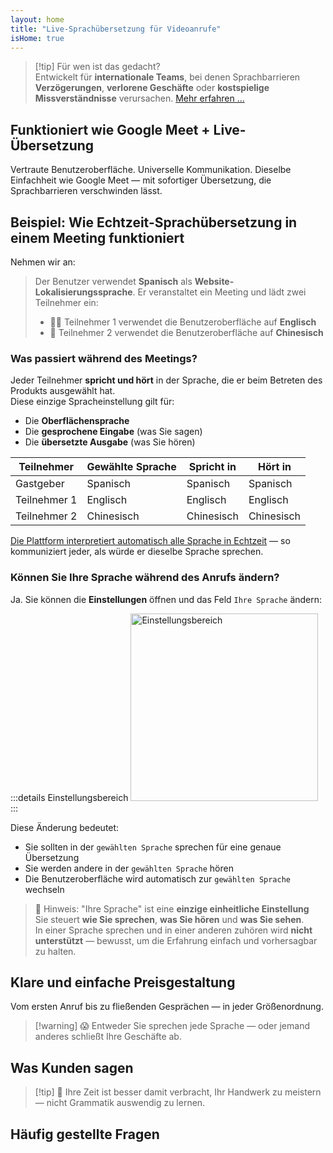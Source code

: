 ```yaml
---
layout: home
title: "Live-Sprachübersetzung für Videoanrufe"
isHome: true
---
```


<HeroSection title="Treffen Sie sich in **jeder** Sprache" :typingSpeed="10" text="Live-Sprachübersetzung in **Videoanrufen** — schnelle, klare, grenzenlose Kommunikation.">
<NavButton buttonLabel="Wie es funktioniert" buttonClass="brand" to="/#HowItWorks" />
<NavButton buttonLabel="Assistent" buttonClass="alt" to="/chat" />
</HeroSection>

<span id="1"></span>
<FeatureBlock
    :card="{
      title: 'Übersetzung ≠ Verstehen. Hier ist, was als nächstes kommt.',
      details: 'Unabhängig von der Sprache wird Ihre Stimme gehört — und verstanden — als würden Sie dieselbe Sprache sprechen.',
      items: [
        '✧ Natürlich, in [Echtzeit](./product/overview/how-it-works), und ohne Untertitel oder Verzögerung.',
        '✧ KI-gestützte Interpretation erfasst Tonfall, Absicht und branchenspezifische Terminologie.',
      ],
      link: './product/overview/what-is-intermind',
      src: {
        light: '/media-kit/animals-cartoon-3-2.png',
        dark: '/1d.png',
      },
      inversion: false,
    }"
  />

<span id="2"></span>
<FeatureBlock
    :card="{
      title: 'Der Verstand in Ihren Meetings',
      details: 'InterMind verwandelt jeden mehrsprachigen Anruf in klares, durchsuchbares Wissen.',
      items: [
        '✧ **Fragen Sie alles** — KI findet Antworten **in all Ihren Meetings**.',
        '✧ Extrahiert automatisch Aufgaben, Verantwortliche und Fristen.',
        '✧ Fasst wichtige Punkte in jeder Sprache zusammen — sofort.',
      ],
      link: './product/overview/how-it-works#🧩-deep-memory-deep-understanding',
      src: {
        light: '/2l.png',
        dark: '/2d.png',
      },
      inversion: true,
    }"
  />

<span id="3"></span>
<FeatureBlock
    :card="{
      title: 'Entwickelt für ernsthafte Meetings — nicht nur zum Reden',
      details: 'InterMind ist eine [professionelle Video-Meeting-Plattform](./product/overview/video-meeting-platform), kein leichtgewichtiges Add-on oder Plugin.',
      items: [
        '✧ 1080p-Auflösung, intelligente Geräuschunterdrückung, Terminplanung, Moderation, Bildschirmfreigabe, Aufzeichnung, Untertitelung, Teilnehmer-Chat und Kalenderintegration — alles eingebaut, **sofort einsatzbereit**.',
      ],
      link: './product/overview/video-meeting-platform',
      src: {
        light: '/3l.mp4',
        dark: '/3d.mp4',
      },
      inversion: false,
    }"
  />

<span id="4"></span>
<FeatureBlock
    :card="{
      title: 'Datenschutz, wo es darauf ankommt',
      details: 'InterMind ist für vertrauenskritische Gespräche entwickelt — wo Datenschutz und Kontrolle am wichtigsten sind.',
      items: ['✧ [Datenschutzzonen](./product/overview/privacy-architecture) — EU, USA, Südostasien', '✧ **Null Datentraining**. Kein Zugriff durch Dritte.'],
      link: './product/overview/privacy-architecture',
      src: {
        light: '/4l.png',
        dark: '/4d.png',
      },
      inversion: true,
    }"
  />

> [!tip] Für wen ist das gedacht?  
> Entwickelt für **internationale Teams**, bei denen Sprachbarrieren **Verzögerungen**, **verlorene Geschäfte** oder **kostspielige Missverständnisse** verursachen. [Mehr erfahren ...](./product/overview/markets)

## Funktioniert wie Google Meet + Live-Übersetzung

Vertraute Benutzeroberfläche. Universelle Kommunikation. Dieselbe Einfachheit wie Google Meet — mit sofortiger Übersetzung, die Sprachbarrieren verschwinden lässt.

<span id="HowItWorks"></span>

<FeatureCards
    :features="[
      {
        title: 'Kostenlos registrieren',
        details: 'Wählen Sie Ihre Sprache und [erstellen Sie ein Konto](#Pricing).',
        icon: {
          light: '/signUp.png',
          dark: '/signUp.png',
        },
      },
      {
        title: 'Meeting starten',
        details: 'Sofort erstellen oder im Voraus planen.',
        icon: {
          light: '/start.png',
          dark: '/start.png',
        },
      },
      {
        title: 'Am Meeting teilnehmen',
        details: 'Link klicken, Namen eingeben, sofort beitreten.',
        icon: {
          light: '/join.png',
          dark: '/join.png',
        },
      },
      {
        title: 'In Ihrer Sprache sprechen',
        details: 'Jeder spricht und hört in seiner eigenen Sprache.',
        icon: {
          light: '/meeting.png',
          dark: '/meeting.png',
        },
      },
    ]"
  />

<span id="Example"></span>

## Beispiel: Wie Echtzeit-Sprachübersetzung in einem Meeting funktioniert

Nehmen wir an:

> Der Benutzer verwendet **Spanisch** als **Website-Lokalisierungssprache**. Er veranstaltet ein Meeting und lädt zwei Teilnehmer ein:
>
> - 🧑‍💼 Teilnehmer 1 verwendet die Benutzeroberfläche auf **Englisch**
> - 👩 Teilnehmer 2 verwendet die Benutzeroberfläche auf **Chinesisch**

### Was passiert während des Meetings?

Jeder Teilnehmer **spricht und hört** in der Sprache, die er beim Betreten des Produkts ausgewählt hat.  
Diese einzige Spracheinstellung gilt für:

- Die **Oberflächensprache**
- Die **gesprochene Eingabe** (was Sie sagen)
- Die **übersetzte Ausgabe** (was Sie hören)

| Teilnehmer    | Gewählte Sprache | Spricht in | Hört in  |
| ------------- | ---------------- | ---------- | -------- |
| Gastgeber     | Spanisch         | Spanisch   | Spanisch |
| Teilnehmer 1  | Englisch         | Englisch   | Englisch |
| Teilnehmer 2  | Chinesisch       | Chinesisch | Chinesisch |

[Die Plattform interpretiert automatisch alle Sprache in Echtzeit](./product/overview/how-it-works) — so kommuniziert jeder, als würde er dieselbe Sprache sprechen.

### Können Sie Ihre Sprache während des Anrufs ändern?

Ja. Sie können die **Einstellungen** öffnen und das Feld `Ihre Sprache` ändern:

:::details Einstellungsbereich
<img src="/settings.png" alt="Einstellungsbereich" width="300px" />
:::

Diese Änderung bedeutet:

- Sie sollten in der `gewählten Sprache` sprechen für eine genaue Übersetzung
- Sie werden andere in der `gewählten Sprache` hören
- Die Benutzeroberfläche wird automatisch zur `gewählten Sprache` wechseln

> 📌 Hinweis: "Ihre Sprache" ist eine **einzige einheitliche Einstellung**  
> Sie steuert **wie Sie sprechen**, **was Sie hören** und **was Sie sehen**.  
> In einer Sprache sprechen und in einer anderen zuhören wird **nicht unterstützt** — bewusst, um die Erfahrung einfach und vorhersagbar zu halten.

## Klare und einfache Preisgestaltung

Vom ersten Anruf bis zu fließenden Gesprächen — in jeder Größenordnung.

<span id="Pricing"></span>

<PricingPlans
    :plans="[
      {
        title: '**Basic** &nbsp 1 Benutzer',
        price: '**Kostenlos**',
        details: 'keine Kreditkarte erforderlich',
        items: [
          '**25** Meetings',
          '**100** Teilnehmer Video-Meetings [💬](#3)',
          '**30** GB gemeinsamer Speicher pro Benutzer',
          'Suche in allen Ihren Meetings [💬](#2)',
          'Simultandolmetschen [💬](#1)',
        ],
      },
      {
        title: '**Pro**  &nbsp 1-99 Benutzer',
        price: '**20 €** /Monat/Benutzer, jährlich abgerechnet',
        details: 'oder 25 € monatlich abgerechnet',
        items: [
          '**Unbegrenzte** Meetings',
          '**150** Teilnehmer Video-Meetings [💬](#3)',
          '**2** TB gemeinsamer Speicher pro Benutzer',
          'Suche in allen Ihren Meetings [💬](#2)',
          'Simultandolmetschen [💬](#1)',
        ],
      },
      {
        title: '**Business** &nbsp 100+ Benutzer',
        price: '**Individuelle Preisgestaltung**',
        details: 'Für Datenschutz entwickelt',
        items: [
          '**Unbegrenzte** Meetings',
          '**500** Teilnehmer Video-Meetings [💬](#3)',
          '**5** TB gemeinsamer Speicher pro Benutzer',
          'Suche in allen Ihren Meetings [💬](#2)',
          'Simultandolmetschen [💬](#1)',
          '**Privacy Zones** [💬](#4)',
        ],
      },
    ]">

<AuthButton text="Loslegen" button-class="brand" event-name="get_started_attempt"/>
<AuthButton text="Jetzt kaufen" mode="checkout" eventName="buy_now_attempt" />
<ContactForm buttonText="Mit unserem Team sprechen" buttonClass="alt" />
</PricingPlans>

> [!warning] 😱 Entweder Sie sprechen jede Sprache — oder jemand anderes schließt Ihre Geschäfte ab.

<span id="Testimonials"></span>

## Was Kunden sagen

<AutoScrollTestimonials testimonialsUrl="/testimonials.json"/>

> [!tip] 🥇 Ihre Zeit ist besser damit verbracht, Ihr Handwerk zu meistern — nicht Grammatik auswendig zu lernen.

## Häufig gestellte Fragen

<span id="FAQ"></span>

<AccordionGroup
    :items="[
      {
        q: 'Welche Sprachen unterstützt InterMind für die Dolmetschung?',
        a: 'InterMind unterstützt **Echtzeit-Dolmetschung** in den folgenden 19 Sprachen:<br><br>- العربية (ar) – Arabisch<br>- Čeština (cs) – Tschechisch<br>- Deutsch (de) – Deutsch<br>- English (en) – Englisch<br>- Español (es) – Spanisch<br>- Français (fr) – Französisch<br>- हिन्दी (hi) – Hindi<br>- Magyar (hu) – Ungarisch<br>- Italiano (it) – Italienisch<br>- 日本語 (ja) – Japanisch<br>- 한국어 (ko) – Koreanisch<br>- Nederlands (nl) – Niederländisch<br>- Polski (pl) – Polnisch<br>- Português (pt) – Portugiesisch<br>- Русский (ru) – Russisch<br>- Türkçe (tr) – Türkisch<br>- 中文 (zh) – Chinesisch<br><br>Wir erweitern diese Liste kontinuierlich — neue Sprachen werden mit jeder größeren Version hinzugefügt.',
      },
      {
        q: 'Was ist ein lizenzierter Benutzer und was ist ein Teilnehmer?',
        a: 'Ein *lizenzierter Benutzer* hat eine kostenlose oder kostenpflichtige Meeting-Lizenz und kann Meetings innerhalb der Grenzen seines Plans planen. *Teilnehmer* sind Eingeladene — sie **benötigen kein Konto oder Lizenz** zum Beitreten und können sich von jedem Gerät **kostenlos** verbinden.',
      },
      {
        q: 'Wie viele Personen können eine InterMind-Lizenz verwenden?',
        a: 'Jeder *lizenzierte Benutzer* kann **unbegrenzt viele Meetings** veranstalten. Wenn mehrere Teammitglieder gleichzeitig Meetings veranstalten müssen, benötigt jeder eine eigene Lizenz.',
      },
      {
        q: 'Wie lange kann ein Meeting maximal dauern?',
        a: 'Meetings können in allen Plänen bis zu **24 Stunden** dauern.',
      },
      {
        q: 'Gibt es eine Begrenzung für die Anzahl der Meetings, die ich veranstalten kann?',
        a: 'Der *Free Basic*-Plan beinhaltet **25 kostenlose Meetings**. *Pro*- und *Business*-Pläne bieten unbegrenzte Meetings mit mehr Teilnehmern und Kontrolle.',
      },
      {
        q: 'Wie gewährleistet InterMind Datenschutz und Sicherheit?',
        a: 'InterMind ist **standardmäßig privat**. Alle Daten werden in Ihrer ausgewählten **Datenschutzzone** verarbeitet und gespeichert — _EU_, _USA_ oder _Asien_. Wir entsprechen der [**DSGVO**](https://gdpr.eu), [**CCPA**](https://oag.ca.gov/privacy/ccpa) und UAE PDPL und **verwenden niemals Ihre Inhalte** für Training oder Zugriff durch Dritte. Erweiterte [Datenschutzzonen-Kontrolle](./product/overview/privacy-architecture) ist im **Business**-Plan verfügbar.',
      },
      {
        q: 'Kann ich InterMind vor dem Kauf eines Plans testen?',
        a: 'Absolut. Der *Free Basic*-Plan gibt Ihnen vollen Zugang zu den Kernfunktionen mit **25 kostenlosen Meetings** — einschließlich **Simultandolmetschung** und **Meeting-Suche**. Keine Kreditkarte erforderlich. Jederzeit upgraden.',
      },
      {
        q: 'Was ist, wenn ich Hilfe oder Support benötige?',
        a: 'Support ist über unser [Hilfezentrum](./resources/help) verfügbar. *Business*-Benutzer erhalten **vorrangigen Support** mit einem dedizierten Ansprechpartner.',
      },
      {
        q: 'Wie verwalte ich mein Abonnement (Upgrade, Downgrade oder Kündigung)?',
        a: 'Sie können Ihren Plan jederzeit über Ihre **Kontoeinstellungen** ändern. Änderungen werden **sofort** wirksam. Bei Kündigungen werden *monatliche Pläne* am Ende des Abrechnungszyklus gekündigt. *Jahrespläne* können für eine **anteilige Rückerstattung** gekündigt werden.',
      },
      {
        q: 'Kann ich InterMind für Webinare oder große Veranstaltungen verwenden?',
        a: 'Ja. *Pro*- und *Business*-Pläne sind ideal für **große Meetings und Webinare** — mit Unterstützung für bis zu **500 Teilnehmer** im *Business*-Plan.',
      },
    ]"/>

<HomeFooter
    :columns="[
      {
        title: 'PRODUKT',
        links: [
          { text: 'Übersicht', link: './product/overview/what-is-intermind' },
          { text: 'Erste Schritte', link: './product/guide/getting-started' },
          { text: 'Testimonials', link: '#Testimonials' },
          { text: 'Preise', link: '#Pricing' },
        ],
      },
      {
        title: 'SUPPORT',
        links: [
          { text: 'Support erhalten', link: './resources/help' },
          { text: 'FAQ', link: '#FAQ' },
          { text: 'Datenschutzrichtlinie', link: './resources/company/Privacy-Policy' },
          { text: 'KI-Rechtsleitfaden', link: './resources/company/Legal-Regulations-for-AI-Services' },
          { text: 'Service-Status', link: 'https://status.mind.com/' },
          // { text: 'Privacy Settings', link: '#' },
        ],
      },
      {
        title: 'RESSOURCEN',
        links: [
          { text: 'Blog', link: './blog' },
          { text: 'Marken-Assets', link: './resources/media-kit' },
          { text: 'KI API / LLM Docs', link: 'https://mind.com/llms-full.txt' },
        ],
      },
      {
        title: 'UNTERNEHMEN',
        links: [
          { text: 'Über uns', link: './resources/company/about' },
          { text: 'Team', link: './resources/company/team' },
          // { text: 'Careers', link: './resources/company/careers' },
          { text: 'Kontakte', link: './resources/company/contacts' },
        ],
      },
    ]"/>